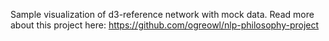 Sample visualization of d3-reference network with mock data. Read more about this project here: https://github.com/ogreowl/nlp-philosophy-project
